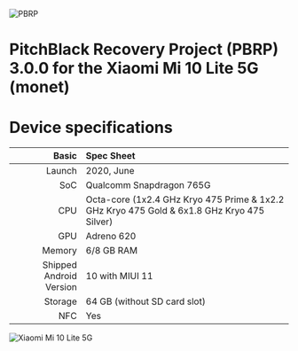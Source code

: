 ![PBRP](https://img.xda-cdn.com/VEMOLtC4mZpaAoZQLOAUFyffFog=/https%3A%2F%2Fraw.githubusercontent.com%2Fshovon668%2Fxda-template%2Fr3%2Fpbrp3-banner-xda.png "PBRP")

PitchBlack Recovery Project (PBRP) 3.0.0 for the Xiaomi Mi 10 Lite 5G (monet)
======================================

# Device specifications

Basic   | Spec Sheet
-------:|:-------------------------
Launch	| 2020, June
SoC     | Qualcomm Snapdragon 765G
CPU     | Octa-core (1x2.4 GHz Kryo 475 Prime & 1x2.2 GHz Kryo 475 Gold & 6x1.8 GHz Kryo 475 Silver)
GPU     | Adreno 620
Memory  | 6/8 GB RAM
Shipped Android Version | 10 with MIUI 11
Storage | 64 GB (without SD card slot)
NFC     | Yes

![Xiaomi Mi 10 Lite 5G](https://www.powerplanetonline.com/cdnassets/xiaomi_mi_10_lite_5g_6gb_128gb_02_azul_ad_l.jpg "Xiaomi Mi 10 Lite 5G")
